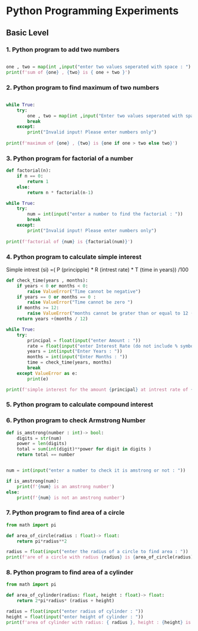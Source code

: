 # Python Programming Experiments

## Basic Level 

### 1. Python program to add two numbers 

``` Python

one , two = map(int ,input("enter two values seperated with space : ").split())
print(f'sum of {one} , {two} is { one + two }')

```

### 2. Python program to find maximum of two numbers  

``` Python 

while True:
    try:
        one , two = map(int ,input("Enter two values seperated with space : ").split())
        break
    except:
        print("Invalid input! Please enter numbers only")
            
print(f'maximum of {one} , {two} is {one if one > two else two}')

```

### 3. Python program for factorial of a number 
``` Python 
def factorial(n):
    if n == 0:
        return 1
    else:
        return n * factorial(n-1)

while True:
    try:
        num = int(input("enter a number to find the factorial : "))
        break
    except:
        print("Invalid input! Please enter numbers only")
        
print(f'factorial of {num} is {factorial(num)}')
```

### 4. Python program to calculate simple interest 
Simple intrest (si) =( P (principple) * R (intrest rate) * T (time in years)) /100
```python
def check_time(years , months):
    if years < 0 or months < 0:
        raise ValueError("Time cannot be negative")
    if years == 0 or months == 0 :
        raise ValueError("Time cannot be zero ")
    if months >= 12:
        raise ValueError("months cannot be grater than or equal to 12 (convert months to years insted )")
    return years +(months / 12)

while True:
    try:
        principal = float(input("enter Amount : "))
        rate = float(input("enter Interest Rate (do not include % symbol) : "))
        years = int(input("Enter Years : "))
        months = int(input("Enter Months : "))
        time = check_time(years, months)
        break
    except ValueError as e:
        print(e)

print(f'simple interest for the amount {principal} at intrest rate of {rate}% in {time} years is {(principal * rate * time) / 100}')
```

### 5. Python program to calculate compound interest 


###  6. Python program to check Armstrong Number 

```python
def is_amstrong(number : int)-> bool:
    digits = str(num)
    power = len(digits)
    total = sum(int(digit)**power for digit in digits )
    return total == number 


num = int(input("enter a number to check it is amstrong or not : "))

if is_amstrong(num):
    print(f'{num} is an amstrong number')
else:
    print(f'{num} is not an amstrong number')
```
### 7. Python program to find area of a circle 

```python
from math import pi 

def area_of_circle(radius : float)-> float:
    return pi*radius**2

radius = float(input("enter the radius of a circle to find area : "))
print(f'are of a circle with radius {radius} is {area_of_circle(radius)}')
```

### 8. Python program to find area of a cylinder 

```python 
from math import pi

def area_of_cylinder(radius: float, height : float)-> float:
    return 2*pi*radius* (radius + height)

radius = float(input("enter radius of cylinder : "))
height = float(input("enter height of cylinder : "))
print(f'area of cylinder with radius: { radius }, height : {height} is {area_of_cylinder(radius, height)}')
```